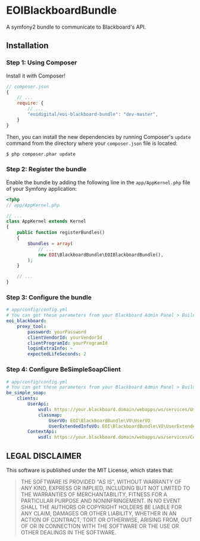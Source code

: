 # EOIBlackboardBundle

A symfony2 bundle to communicate to Blackboard's API.

Installation
------------

### Step 1: Using Composer

Install it with Composer!

```js
// composer.json
{
    // ...
    require: {
        // ...
        "eoidigital/eoi-blackboard-bundle": "dev-master",
    }
}
```

Then, you can install the new dependencies by running Composer's ``update``
command from the directory where your ``composer.json`` file is located:

```bash
$ php composer.phar update
```

### Step 2: Register the bundle

Enable the bundle by adding the following line in the `app/AppKernel.php`
file of your Symfony application:
```php
<?php
// app/AppKernel.php

// ...
class AppKernel extends Kernel
{
    public function registerBundles()
    {
        $bundles = array(
            // ...
            new EOI\BlackboardBundle\EOIBlackboardBundle(),
        );
    }

    // ...
}
```

### Step 3: Configure the bundle

``` yaml
# app/config/config.yml
# You can get these parameters from your Blackboard Admin Panel > Building Blocks > Proxy Tools"
eoi_blackboard:
    proxy_tool:
        password: yourPassword
        clientVendorId: yourVendorId
        clientProgramId: yourProgramId
        loginExtraInfo: ~
        expectedLifeSeconds: 2
```

### Step 4: Configure BeSimpleSoapClient

``` yaml
# app/config/config.yml
# You can get these parameters from your Blackboard Admin Panel > Building Blocks > Web Services"
be_simple_soap:
    clients:
        UserApi:
            wsdl: https://your.blackboard.domain/webapps/ws/services/User.WS?wsdl
            classmap:
                UserVO: EOI\BlackboardBundle\VO\UserVO
                UserExtendedInfoVO: EOI\BlackboardBundle\VO\UserExtendedInfoVO
        ContextApi:
            wsdl: https://your.blackboard.domain/webapps/ws/services/Context.WS?wsdl
```

LEGAL DISCLAIMER
----------------

This software is published under the MIT License, which states that:

> THE SOFTWARE IS PROVIDED "AS IS", WITHOUT WARRANTY OF ANY KIND, EXPRESS OR
> IMPLIED, INCLUDING BUT NOT LIMITED TO THE WARRANTIES OF MERCHANTABILITY,
> FITNESS FOR A PARTICULAR PURPOSE AND NONINFRINGEMENT. IN NO EVENT SHALL THE
> AUTHORS OR COPYRIGHT HOLDERS BE LIABLE FOR ANY CLAIM, DAMAGES OR OTHER
> LIABILITY, WHETHER IN AN ACTION OF CONTRACT, TORT OR OTHERWISE, ARISING FROM,
> OUT OF OR IN CONNECTION WITH THE SOFTWARE OR THE USE OR OTHER DEALINGS IN THE
> SOFTWARE.
